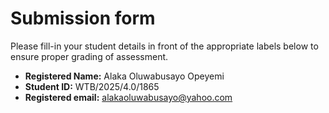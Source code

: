 # Submission form

Please fill-in your student details in front of the appropriate labels
below to ensure proper grading of assessment.

- **Registered Name:** Alaka Oluwabusayo Opeyemi
- **Student ID:** WTB/2025/4.0/1865
- **Registered email:** alakaoluwabusayo@yahoo.com
